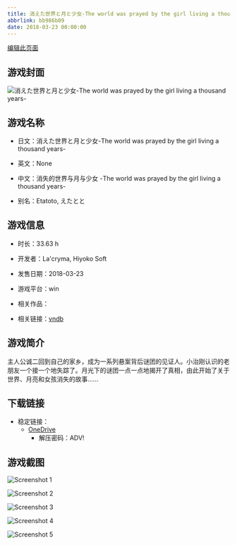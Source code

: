 ```yaml
---
title: 消えた世界と月と少女-The world was prayed by the girl living a thousand years-
abbrlink: bb986b09
date: 2018-03-23 00:00:00
---
```

[编辑此页面](https://github.com/ACG-3/ADV3-source/blob/main/source/_posts/games/%E6%B6%88%E3%81%88%E3%81%9F%E4%B8%96%E7%95%8C%E3%81%A8%E6%9C%88%E3%81%A8%E5%B0%91%E5%A5%B3-The%20world%20was%20prayed%20by%20the%20girl%20living%20a%20thousand%20years-.md)

## 游戏封面

![消えた世界と月と少女-The world was prayed by the girl living a thousand years-](https://pan.timero.xyz/d/onedrive/img_lib_001/%E6%B6%88%E3%81%88%E3%81%9F%E4%B8%96%E7%95%8C%E3%81%A8%E6%9C%88%E3%81%A8%E5%B0%91%E5%A5%B3-The%20world%20was%20prayed%20by%20the%20girl%20living%20a%20thousand%20years-_cover.avif)


## 游戏名称

- 日文：消えた世界と月と少女-The world was prayed by the girl living a thousand years-
- 英文：None
- 中文：消失的世界与月与少女 -The world was prayed by the girl living a thousand years-

- 别名：Etatoto, えたとと


## 游戏信息

- 时长：33.63 h
- 开发者：La'cryma, Hiyoko Soft
- 发售日期：2018-03-23
- 游戏平台：win
- 相关作品：

- 相关链接：[vndb](https://vndb.org/v21186)


## 游戏简介

主人公诚二回到自己的家乡，成为一系列悬案背后谜团的见证人。小治刚认识的老朋友一个接一个地失踪了。月光下的谜团一点一点地揭开了真相，由此开始了关于世界、月亮和女孩消失的故事......


## 下载链接

- 稳定链接：
    - [OneDrive](https://pan.timero.xyz/onedrive/adv_lib_001/%E6%B6%88%E3%81%88%E3%81%9F%E4%B8%96%E7%95%8C%E3%81%A8%E6%9C%88%E3%81%A8%E5%B0%91%E5%A5%B3-The%20world%20was%20prayed%20by%20the%20girl%20living%20a%20thousand%20years-)
        - 解压密码：ADV!



## 游戏截图


![Screenshot 1](https://pan.timero.xyz/d/onedrive/img_lib_001/%E6%B6%88%E3%81%88%E3%81%9F%E4%B8%96%E7%95%8C%E3%81%A8%E6%9C%88%E3%81%A8%E5%B0%91%E5%A5%B3-The%20world%20was%20prayed%20by%20the%20girl%20living%20a%20thousand%20years-_Screenshot_1.avif)

![Screenshot 2](https://pan.timero.xyz/d/onedrive/img_lib_001/%E6%B6%88%E3%81%88%E3%81%9F%E4%B8%96%E7%95%8C%E3%81%A8%E6%9C%88%E3%81%A8%E5%B0%91%E5%A5%B3-The%20world%20was%20prayed%20by%20the%20girl%20living%20a%20thousand%20years-_Screenshot_2.avif)

![Screenshot 3](https://pan.timero.xyz/d/onedrive/img_lib_001/%E6%B6%88%E3%81%88%E3%81%9F%E4%B8%96%E7%95%8C%E3%81%A8%E6%9C%88%E3%81%A8%E5%B0%91%E5%A5%B3-The%20world%20was%20prayed%20by%20the%20girl%20living%20a%20thousand%20years-_Screenshot_3.avif)

![Screenshot 4](https://pan.timero.xyz/d/onedrive/img_lib_001/%E6%B6%88%E3%81%88%E3%81%9F%E4%B8%96%E7%95%8C%E3%81%A8%E6%9C%88%E3%81%A8%E5%B0%91%E5%A5%B3-The%20world%20was%20prayed%20by%20the%20girl%20living%20a%20thousand%20years-_Screenshot_4.avif)

![Screenshot 5](https://pan.timero.xyz/d/onedrive/img_lib_001/%E6%B6%88%E3%81%88%E3%81%9F%E4%B8%96%E7%95%8C%E3%81%A8%E6%9C%88%E3%81%A8%E5%B0%91%E5%A5%B3-The%20world%20was%20prayed%20by%20the%20girl%20living%20a%20thousand%20years-_Screenshot_5.avif)

